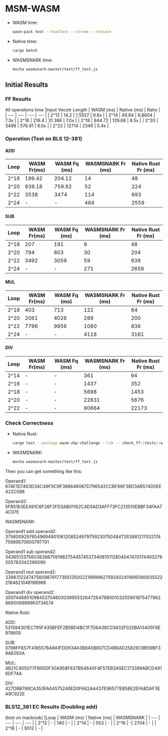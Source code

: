 # MSM-WASM

* WASM time:
    ```bash
    wasm-pack test --headless --chrome --release
    ```
* Native time:
    ```bash
    cargo bench
    ```
* WASMSNARK time:
    ```bash
    mocha wasmsnark-master/test/ff_test.js
    ```



## Initial Results

### FF Results
All operations time 
|Input Vecotr Length | WASM (ms) | Native (ms) | Ratio |
| --- | --- | --- | --- |
| 2^12 | 14.2 | 1.5557 | 9.6x |
| 2^14 | 49.84 | 6.8604 | 7.3x |
| 2^16 | 219.4 | 31.386 | 7.0x |
| 2^18 | 844.72 | 129.68 | 6.5x |
| 2^20 | 3498 | 576.91 | 6.0x |
| 2^22 | 12714 | 2349 | 5.4x |

###  Operation (Test on BLS 12-381)
#### ADD
|Loop | WASM Fr(ms) | WASM Fq (ms) | WASMSNARK Fr (ms)| Native Rust Fr (ms)|
| --- | --- | --- | --- | --- |
| 2^18 | 199.42 | 204.12 | 14 | 48 |
| 2^20 | 939.18 | 759.92 | 52 | 224 |
| 2^22 | 3538 | 3474 | 114 | 693 |
| 2^24 | - | - | 464 | 2559 |

#### SUB
|Loop | WASM Fr(ms) | WASM Fq (ms) | WASMSNARK Fr (ms)| Native Rust Fr (ms)|
| --- | --- | --- | --- | --- |
| 2^18 | 207 | 191 | 9 | 48 |
| 2^20 | 794 | 803 | 30 | 204 |
| 2^22 | 3492 | 3059 | 59 | 639 |
| 2^24 | - | - |  271| 2659 |


#### MUL
|Loop | WASM Fr(ms) | WASM Fq (ms) | WASMSNARK Fr (ms)| Native Rust Fr (ms)|
| --- | --- | --- | --- | --- |
| 2^18 | 403 | 713 | 122 | 64 |
| 2^20 | 2061 | 4026 | 289 | 200 |
| 2^22 | 7796 | 9956 | 1080 | 836 |
| 2^24 | - | - | 4118 | 3161 |

#### DIV
|Loop | WASM Fr(ms) | WASM Fq (ms) | WASMSNARK Fr (ms)| Native Rust Fr (ms)|
| --- | --- | --- | --- | --- |
| 2^14 | - | - | 361 | 94 |
| 2^16 | - | - | 1437 | 352 |
| 2^18 | - | - | 5698 | 1453 |
| 2^20 | - | - | 22831 | 5676 |
| 2^22 | - | - | 90664 | 22173 |


### Check Correctness 
* Native Rust: 
    ```bash
    cargo test --package wasm-zkp-challenge --lib -- check_ff::tests::all_operation_corect --exact --nocapture 
    ```
* WASMSNARK:
    ```bash
    mocha wasmsnark-master/test/ff_test.js
    ```

Then you can get something like this: 

Operand1: 674E1D7463D34C49F9C9F388646067D796542CCBF66F38D3AB574D0EE422C588

Operand2: 5FB51E0EE491C6F26F2FD3AB01162C4D3AD3AFF73FC213510EBBF34FAA74C07E

WASMSNARK:

Operand1 add operand2: 37580092976549694901061208524679759230750484726388121703217475989570600797701

Operand1 sub operand2: 3436513375603838875919827544574537340810112804547470174493279205783342286090

Operand1 mul operand2: 33983122474756098781773951350022199996275924024116950809355222184621048198986

Operand1 div operand2: 30074466510984537046030399553264726479800103255901875477962969006999963734574

Native Rust:

ADD: 531594301EC795F435BFEF2B5BD4BC1F7D6A38C03632F025BA13405F8E978605

SUB: 0798FF657F4185578A9A1FDD634A3B8A5B807CD4B6AD25829C9B59BF39AE050A

MUL: 4B21C405077FB95DF30A958F837B54640F4F57EB3A5EC173399ABCD4916DF74A

DIV: 427D8B799CA353FA64575246ED0F662AA437E96577EB58E2EFA8DAF3EA9C922E



### BLS12_381 EC Results (Doubling add)
(test on macbook)
|Loop | WASM (ms) | Native (ms) | WASMSNARK |
| --- | --- | --- | --- |
| 2^12 | - | 140 | - |
| 2^14 | - | 553 | - |
| 2^16 | -| 2704 | - |
| 2^18 | - | 9512 | - |
